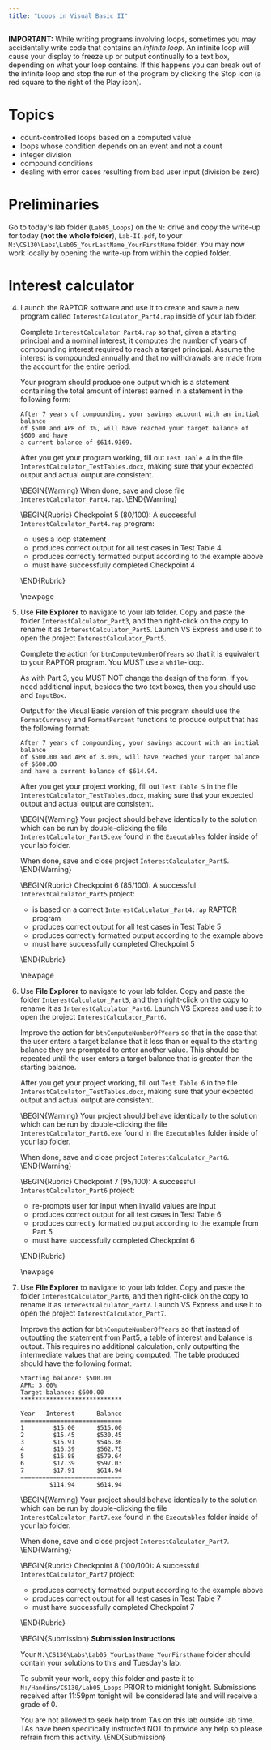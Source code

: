 ```yaml
---
title: "Loops in Visual Basic II"
---
```


**IMPORTANT:** While writing programs involving loops, sometimes you may
accidentally write code that contains an *infinite loop*. An infinite loop will
cause your display to freeze up or output continually to a text box, depending
on what your loop contains. If this happens you can break out of the infinite
loop and stop the run of the program by clicking the Stop icon (a red square to
the right of the Play icon).

# Topics
* count-controlled loops based on a computed value
* loops whose condition depends on an event and not a count
* integer division
* compound conditions
* dealing with error cases resulting from bad user input (division be zero)

# Preliminaries
Go to today's lab folder (`Lab05_Loops`) on the `N:` drive and copy the write-up
for today (**not the whole folder**), `Lab-II.pdf`, to your
`M:\CS130\Labs\Lab05_YourLastName_YourFirstName` folder. You may now work
locally by opening the write-up from within the copied folder. 

# Interest calculator
4. Launch the RAPTOR software and use it to create and save a new program called
   `InterestCalculator_Part4.rap` inside of your lab folder.

   Complete `InterestCalculator_Part4.rap` so that, given a starting principal
   and a nominal interest, it computes the number of years of compounding
   interest required to reach a target principal. Assume the interest is
   compounded annually and that no withdrawals are made from the account for the
   entire period.

   Your program should produce one output which is a statement containing the
   total amount of interest earned in a statement in the following form:

   ```
   After 7 years of compounding, your savings account with an initial balance
   of $500 and APR of 3%, will have reached your target balance of $600 and have
   a current balance of $614.9369.
   ```

   After you get your program working, fill out `Test Table 4` in the file
   `InterestCalculator_TestTables.docx`, making sure that your expected output
   and actual output are consistent.

   \BEGIN{Warning}
   When done, save and close file `InterestCalculator_Part4.rap`.
   \END{Warning}

   \BEGIN{Rubric}
   Checkpoint 5 (80/100): A successful `InterestCalculator_Part4.rap` program:

   * uses a loop statement
   * produces correct output for all test cases in Test Table 4
   * produces correctly formatted output according to the example above
   * must have successfully completed Checkpoint 4

   \END{Rubric}

   \newpage

1. Use **File Explorer** to navigate to your lab folder. Copy and paste the
   folder `InterestCalculator_Part3`, and then right-click on the copy to rename
   it as `InterestCalculator_Part5`. Launch VS Express and use it to open the
   project `InterestCalculator_Part5`.

   Complete the action for `btnComputeNumberOfYears` so that it is equivalent to
   your RAPTOR program. You MUST use a `while`-loop.

   As with Part 3, you MUST NOT change the design of the form. If you need
   additional input, besides the two text boxes, then you should use and
   `InputBox`.

   Output for the Visual Basic version of this program should use the
   `FormatCurrency` and `FormatPercent` functions to produce output that has the
   following format:

   ```
   After 7 years of compounding, your savings account with an initial balance
   of $500.00 and APR of 3.00%, will have reached your target balance of $600.00
   and have a current balance of $614.94.
   ```

   After you get your project working, fill out `Test Table 5` in the file
   `InterestCalculator_TestTables.docx`, making sure that your expected output
   and actual output are consistent.

   \BEGIN{Warning}
   Your project should behave identically to the solution which can be run by
   double-clicking the file `InterestCalculator_Part5.exe` found in the
   `Executables` folder inside of your lab folder.

   When done, save and close project `InterestCalculator_Part5`.
   \END{Warning}

   \BEGIN{Rubric}
   Checkpoint 6 (85/100): A successful `InterestCalculator_Part5` project:

   * is based on a correct `InterestCalculator_Part4.rap` RAPTOR program
   * produces correct output for all test cases in Test Table 5
   * produces correctly formatted output according to the example above
   * must have successfully completed Checkpoint 5

   \END{Rubric}

   \newpage

1. Use **File Explorer** to navigate to your lab folder. Copy and paste the
   folder `InterestCalculator_Part5`, and then right-click on the copy to rename
   it as `InterestCalculator_Part6`. Launch VS Express and use it to open the
   project `InterestCalculator_Part6`.

   Improve the action for `btnComputeNumberOfYears` so that in the case that the
   user enters a target balance that it less than or equal to the starting
   balance they are prompted to enter another value. This should be repeated
   until the user enters a target balance that is greater than the starting
   balance.

   After you get your project working, fill out `Test Table 6` in the file
   `InterestCalculator_TestTables.docx`, making sure that your expected output
   and actual output are consistent.

   \BEGIN{Warning}
   Your project should behave identically to the solution which can be run by
   double-clicking the file `InterestCalculator_Part6.exe` found in the
   `Executables` folder inside of your lab folder.

   When done, save and close project `InterestCalculator_Part6`.
   \END{Warning}

   \BEGIN{Rubric}
   Checkpoint 7 (95/100): A successful `InterestCalculator_Part6` project:

   * re-prompts user for input when invalid values are input
   * produces correct output for all test cases in Test Table 6
   * produces correctly formatted output according to the example from Part 5
   * must have successfully completed Checkpoint 6

   \END{Rubric}

   \newpage

1. Use **File Explorer** to navigate to your lab folder. Copy and paste the
   folder `InterestCalculator_Part6`, and then right-click on the copy to rename
   it as `InterestCalculator_Part7`. Launch VS Express and use it to open the
   project `InterestCalculator_Part7`.

   Improve the action for `btnComputeNumberOfYears` so that instead of
   outputting the statement from Part5, a table of interest and balance is
   output. This requires no additional calculation, only outputting the
   intermediate values that are being computed. The table produced should have
   the following format:

   ```
   Starting balance: $500.00
   APR: 3.00%
   Target balance: $600.00
   ****************************
    
   Year   Interest      Balance
   ============================
   1        $15.00      $515.00
   2        $15.45      $530.45
   3        $15.91      $546.36
   4        $16.39      $562.75
   5        $16.88      $579.64
   6        $17.39      $597.03
   7        $17.91      $614.94
   ============================
           $114.94      $614.94
   ```

   \BEGIN{Warning}
   Your project should behave identically to the solution which can be run by
   double-clicking the file `InterestCalculator_Part7.exe` found in the
   `Executables` folder inside of your lab folder.

   When done, save and close project `InterestCalculator_Part7`.
   \END{Warning}

   \BEGIN{Rubric}
   Checkpoint 8 (100/100): A successful `InterestCalculator_Part7` project:

   * produces correctly formatted output according to the example above
   * produces correct output for all test cases in Test Table 7
   * must have successfully completed Checkpoint 7

   \END{Rubric}

   \BEGIN{Submission}
   **Submission Instructions**

   Your `M:\CS130\Labs\Lab05_YourLastName_YourFirstName` folder should contain
   your solutions to this and Tuesday's lab.

   To submit your work, copy this folder and paste it to
   `N:/Handins/CS130/Lab05_Loops` PRIOR to midnight tonight. Submissions
   received after 11:59pm tonight will be considered late and will receive a
   grade of 0.

   You are not allowed to seek help from TAs on this lab outside lab time. TAs
   have been specifically instructed NOT to provide any help so please refrain
   from this activity.
  \END{Submission}
